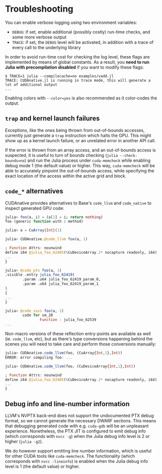 # Troubleshooting

You can enable verbose logging using two environment variables:

* `DEBUG`: if set, enable additional (possibly costly) run-time checks, and some more
  verbose output
* `TRACE`: if set, the `DEBUG` level will be activated, in addition with a trace of every
  call to the underlying library

In order to avoid run-time cost for checking the log level, these flags are implemented by
means of global constants. As a result, you **need to run Julia with precompilation
disabled** if you want to modify these flags:

```
$ TRACE=1 julia --compilecache=no examples/vadd.jl
TRACE: CUDAnative.jl is running in trace mode, this will generate a lot of additional output
...
```

Enabling colors with `--color=yes` is also recommended as it color-codes the output.


## `trap` and kernel launch failures

Exceptions, like the ones being thrown from out-of-bounds accesses, currently just generate
a `trap` instruction which halts the GPU. This might show up as a kernel launch failure, or
an unrelated error in another API call.

If the error is thrown from an array access, and an out-of-bounds access is suspected, it is
useful to turn of bounds checking (`julia --check-bounds=no`) and run the Julia process
under `cuda-memcheck` while enabling debug mode 1 (the default value) or higher. This way,
`cuda-memcheck` will be able to accurately pinpoint the out-of-bounds access, while
specifying the exact location of the access within the active grid and block.


## `code_*` alternatives

CUDAnative provides alternatives to Base's `code_llvm` and `code_native` to inspect
generated GPU code:

```julia
julia> foo(a, i) = (a[1] = i; return nothing)
foo (generic function with 1 method)

julia> a = CuArray{Int}(1)

julia> CUDAnative.@code_llvm foo(a, 1)

; Function Attrs: nounwind
define i64 @julia_foo_62405(%CuDeviceArray.2* nocapture readonly, i64) {
...
}

julia> @code_ptx foo(a, 1)
.visible .entry julia_foo_62419(
        .param .u64 julia_foo_62419_param_0,
        .param .u64 julia_foo_62419_param_1
)
{
...
}

julia> @code_sass foo(a, 1)
        code for sm_20
                Function : julia_foo_62539
...
```

Non-macro versions of these reflection entry-points are available as well (ie. `code_llvm`,
etc), but as there's type conversions happening behind the scenes you will need to take care
and perform those conversions manually:

```julia
julia> CUDAnative.code_llvm(foo, (CuArray{Int,1},Int))
ERROR: error compiling foo: ...

julia> CUDAnative.code_llvm(foo, (CuDeviceArray{Int,1},Int))

; Function Attrs: nounwind
define i64 @julia_foo_62405(%CuDeviceArray.2* nocapture readonly, i64) {
...
}
```


## Debug info and line-number information

LLVM's NVPTX back-end does not support the undocumented PTX debug format, so we cannot
generate the necessary DWARF sections. This means that debugging generated code with e.g.
`cuda-gdb` will be an unpleasant experience. Nonetheless, the PTX JIT is configured to emit
debug info (which corresponds with `nvcc -g`) when the Julia debug info level is 2 or
higher (`julia -g2`).

We do however support emitting line number information, which is useful for other CUDA tools
like `cuda-memcheck`. The functionality (which corresponds with `nvcc -lineinfo`) is enabled
when the Julia debug info level is 1 (the default value) or higher.
